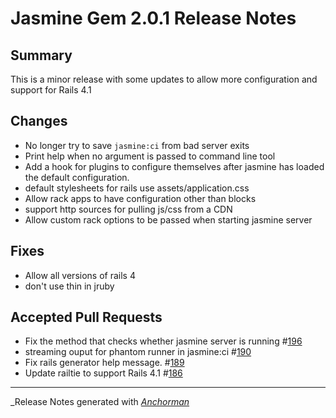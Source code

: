 # Jasmine Gem 2.0.1 Release Notes

## Summary

This is a minor release with some updates to allow more configuration and support for Rails 4.1

## Changes

* No longer try to save `jasmine:ci` from bad server exits
* Print help when no argument is passed to command line tool
* Add a hook for plugins to configure themselves after jasmine has loaded the default configuration.
* default stylesheets for rails use assets/application.css
* Allow rack apps to have configuration other than blocks
* support http sources for pulling js/css from a CDN
* Allow custom rack options to be passed when starting jasmine server

## Fixes

* Allow all versions of rails 4
* don't use thin in jruby

## Accepted Pull Requests

* Fix the method that checks whether jasmine server is running #[196](http://github.com/pivotal/jasmine-gem/pull/196)
* streaming ouput for phantom runner in jasmine:ci #[190](http://github.com/pivotal/jasmine-gem/pull/190)
* Fix rails generator help message. #[189](http://github.com/pivotal/jasmine-gem/pull/189)
* Update railtie to support Rails 4.1 #[186](http://github.com/pivotal/jasmine-gem/pull/186)

------

_Release Notes generated with _[Anchorman](http://github.com/infews/anchorman)_

